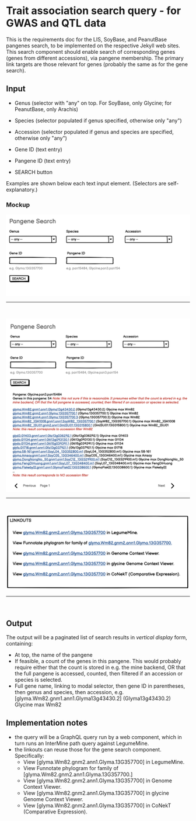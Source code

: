 # Trait association search query - for GWAS and QTL data

This is the requirements doc for the LIS, SoyBase, and PeanutBase pangenes search, to be implemented on the respective Jekyll web sites. This search component should enable search of corresponding genes (genes from different accessions), via pangene membership. The primary link targets are those relevant for genes (probably the same as for the gene search).

## Input

- Genus (selector with "any" on top. For SoyBase, only Glycine; for PeanutBase, only Arachis)
- Species (selector populated if genus specified, otherwise only "any")
- Accession (selector populated if genus and species are specified, otherwise only "any")
- Gene ID (text entry)
- Pangene ID (text entry)

- SEARCH button

Examples are shown below each text input element. (Selectors are self-explanatory.)

### Mockup

![image](Pangene_search.png)

<hr><br>

![image](Pangene_search_and_results.png)

<hr><br>

![image](Pangene_linkouts.png)

<hr><br>

## Output

The output will be a paginated list of search results in *vertical display* form, containing:

- At top, the name of the pangene
- If feasible, a count of the genes in this pangene. This would probably require either that the count is stored in e.g. the mine backend, OR that the full pangene is accessed, counted, then filtered if an accession or species is selected.
- Full gene name, linking to modal selector, then gene ID in parentheses, then genus and species, then accession, e.g. [glyma.Wm82.gnm1.ann1.Glyma13g43430.2] (Glyma13g43430.2) Glycine max Wm82

## Implementation notes

- the query will be a GraphQL query run by a web component, which in turn runs an InterMine path query against LegumeMine.
- the linkouts can reuse those for the gene search component. Specifically:
    - View [glyma.Wm82.gnm2.ann1.Glyma.13G357700] in LegumeMine.
    - View Funnotate phylogram for family of [glyma.Wm82.gnm2.ann1.Glyma.13G357700.]
    - View [glyma.Wm82.gnm2.ann1.Glyma.13G357700] in Genome Context Viewer.
    - View [glyma.Wm82.gnm2.ann1.Glyma.13G357700] in glycine Genome Context Viewer.
    - View [glyma.Wm82.gnm2.ann1.Glyma.13G357700] in CoNekT (Comparative Expression).

